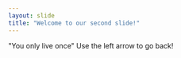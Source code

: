 ```yaml
---
layout: slide
title: "Welcome to our second slide!"
---
```

"You only live once"
Use the left arrow to go back!
